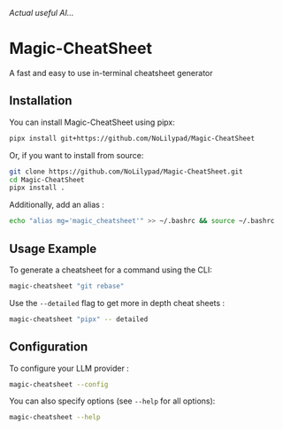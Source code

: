 *Actual useful AI...*

# Magic-CheatSheet
A fast and easy to use in-terminal cheatsheet generator


## Installation

You can install Magic-CheatSheet using pipx:

```bash
pipx install git+https://github.com/NoLilypad/Magic-CheatSheet
```

Or, if you want to install from source:

```bash
git clone https://github.com/NoLilypad/Magic-CheatSheet.git
cd Magic-CheatSheet
pipx install .
```

Additionally, add an alias : 
```bash
echo "alias mg='magic_cheatsheet'" >> ~/.bashrc && source ~/.bashrc
``` 

## Usage Example

To generate a cheatsheet for a command using the CLI:

```bash
magic-cheatsheet "git rebase"
```

Use the `--detailed` flag to get more in depth cheat sheets : 

```bash
magic-cheatsheet "pipx" -- detailed
```

## Configuration

To configure your LLM provider : 

```bash
magic-cheatsheet --config
```

You can also specify options (see `--help` for all options):

```bash
magic-cheatsheet --help
```
